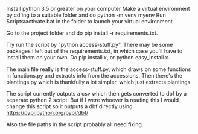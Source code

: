 Install python 3.5 or greater on your computer
Make a virtual environment by cd'ing to a suitable folder and do python -m venv myenv
Run Scripts\activate.bat in the folder to launch your virtual environment

Go to the project folder and do pip install -r requirements.txt.

Try run the script by "python access-stuff.py". There may be some packages I left out of the requirements.txt, in which case you'll have to install them on your own. Do pip install x, or python easy_install x. 

The main file really is the access-stuff.py, which draws on some functions in functions.py and extracts info from the accessions. Then there's the plantings.py which is thankfully a lot simpler, which just extracts plantings. 

The script currently outputs a csv which then gets converted to dbf by a separate python 2 script. But if I were whoever is reading this I would change this script so it outputs a dbf directly using https://pypi.python.org/pypi/dbf/

Also the file paths in the script probably all need fixing.